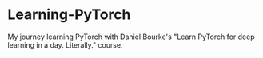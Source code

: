 # Learning-PyTorch
My journey learning PyTorch with Daniel Bourke's "Learn PyTorch for deep learning in a day. Literally." course.

